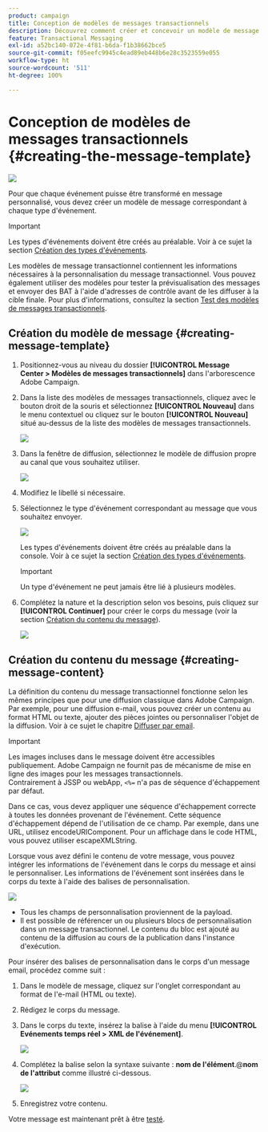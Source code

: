 ```yaml
---
product: campaign
title: Conception de modèles de messages transactionnels
description: Découvrez comment créer et concevoir un modèle de message transactionnel dans Adobe Campaign Classic.
feature: Transactional Messaging
exl-id: a52bc140-072e-4f81-b6da-f1b38662bce5
source-git-commit: f05eefc9945c4ead89eb448b6e28c3523559e055
workflow-type: ht
source-wordcount: '511'
ht-degree: 100%

---
```


# Conception de modèles de messages transactionnels {#creating-the-message-template}

![](../../assets/v7-only.svg)

Pour que chaque événement puisse être transformé en message personnalisé, vous devez créer un modèle de message correspondant à chaque type d&#39;événement.

>[!IMPORTANT]
>
>Les types d&#39;événements doivent être créés au préalable. Voir à ce sujet la section [Création des types d&#39;événements](../../message-center/using/creating-event-types.md).

Les modèles de message transactionnel contiennent les informations nécessaires à la personnalisation du message transactionnel. Vous pouvez également utiliser des modèles pour tester la prévisualisation des messages et envoyer des BAT à l&#39;aide d&#39;adresses de contrôle avant de les diffuser à la cible finale. Pour plus d&#39;informations, consultez la section [Test des modèles de messages transactionnels](../../message-center/using/testing-message-templates.md).

## Création du modèle de message {#creating-message-template}

1. Positionnez-vous au niveau du dossier **[!UICONTROL Message Center > Modèles de messages transactionnels]** dans l&#39;arborescence Adobe Campaign.

1. Dans la liste des modèles de messages transactionnels, cliquez avec le bouton droit de la souris et sélectionnez **[!UICONTROL Nouveau]** dans le menu contextuel ou cliquez sur le bouton **[!UICONTROL Nouveau]** situé au-dessus de la liste des modèles de messages transactionnels.

   ![](assets/messagecenter_create_model_001.png)

1. Dans la fenêtre de diffusion, sélectionnez le modèle de diffusion propre au canal que vous souhaitez utiliser.

   ![](assets/messagecenter_create_model_002.png)

1. Modifiez le libellé si nécessaire.

1. Sélectionnez le type d&#39;événement correspondant au message que vous souhaitez envoyer.

   ![](assets/messagecenter_create_model_003.png)

   Les types d&#39;événements doivent être créés au préalable dans la console. Voir à ce sujet la section [Création des types d&#39;événements](../../message-center/using/creating-event-types.md).

   >[!IMPORTANT]
   >
   >Un type d&#39;événement ne peut jamais être lié à plusieurs modèles.

1. Complétez la nature et la description selon vos besoins, puis cliquez sur **[!UICONTROL Continuer]** pour créer le corps du message (voir la section [Création du contenu du message](#creating-message-content)).

   ![](assets/messagecenter_create_model_004.png)

## Création du contenu du message {#creating-message-content}

La définition du contenu du message transactionnel fonctionne selon les mêmes principes que pour une diffusion classique dans Adobe Campaign. Par exemple, pour une diffusion e-mail, vous pouvez créer un contenu au format HTML ou texte, ajouter des pièces jointes ou personnaliser l&#39;objet de la diffusion. Voir à ce sujet le chapitre [Diffuser par email](../../delivery/using/about-email-channel.md).

>[!IMPORTANT]
>
>Les images incluses dans le message doivent être accessibles publiquement. Adobe Campaign ne fournit pas de mécanisme de mise en ligne des images pour les messages transactionnels.\
>Contrairement à JSSP ou webApp, `<%=` n&#39;a pas de séquence d&#39;échappement par défaut.
>
>Dans ce cas, vous devez appliquer une séquence d&#39;échappement correcte à toutes les données provenant de l&#39;événement. Cette séquence d&#39;échappement dépend de l&#39;utilisation de ce champ. Par exemple, dans une URL, utilisez encodeURIComponent. Pour un affichage dans le code HTML, vous pouvez utiliser escapeXMLString.

Lorsque vous avez défini le contenu de votre message, vous pouvez intégrer les informations de l&#39;événement dans le corps du message et ainsi le personnaliser. Les informations de l&#39;événement sont insérées dans le corps du texte à l&#39;aide des balises de personnalisation.

![](assets/messagecenter_create_content_001.png)

* Tous les champs de personnalisation proviennent de la payload.
* Il est possible de référencer un ou plusieurs blocs de personnalisation dans un message transactionnel. Le contenu du bloc est ajouté au contenu de la diffusion au cours de la publication dans l&#39;instance d&#39;exécution.

Pour insérer des balises de personnalisation dans le corps d&#39;un message email, procédez comme suit :

1. Dans le modèle de message, cliquez sur l&#39;onglet correspondant au format de l&#39;e-mail (HTML ou texte).

1. Rédigez le corps du message.

1. Dans le corps du texte, insérez la balise à l&#39;aide du menu **[!UICONTROL Evénements temps réel > XML de l&#39;événement]**.

   ![](assets/messagecenter_create_custo_002.png)

1. Complétez la balise selon la syntaxe suivante : **nom de l&#39;élément**.@**nom de l&#39;attribut** comme illustré ci-dessous.

   ![](assets/messagecenter_create_custo_003.png)

1. Enregistrez votre contenu.

Votre message est maintenant prêt à être [testé](../../message-center/using/testing-message-templates.md).
